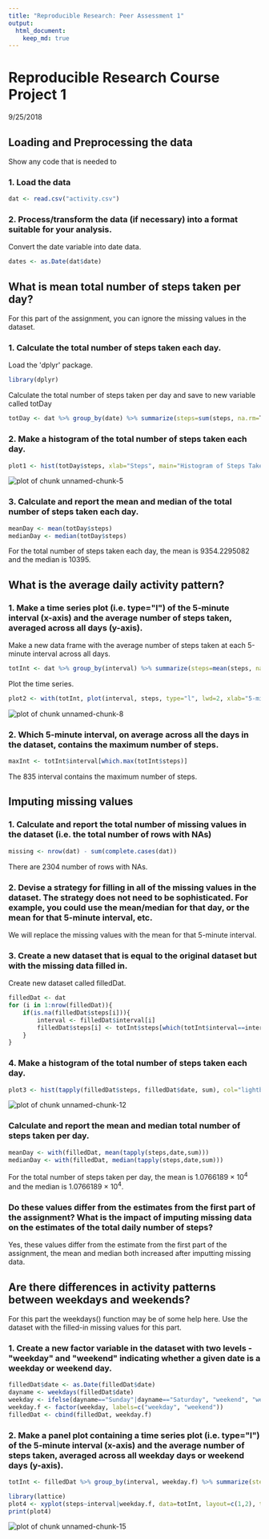 ```yaml
---
title: "Reproducible Research: Peer Assessment 1"
output: 
  html_document:
    keep_md: true
---
```

# Reproducible Research Course Project 1 
9/25/2018 

## Loading and Preprocessing the data 
Show any code that is needed to

### 1. Load the data 


```r
dat <- read.csv("activity.csv") 
```

### 2. Process/transform the data (if necessary) into a format suitable for your analysis. 
Convert the date variable into date data. 


```r
dates <- as.Date(dat$date)
```

## What is mean total number of steps taken per day?
For this part of the assignment, you can ignore the missing values in the dataset. 

### 1. Calculate the total number of steps taken each day.
Load the 'dplyr' package. 

```r
library(dplyr)
```

Calculate the total number of steps taken per day and save to new variable called totDay

```r
totDay <- dat %>% group_by(date) %>% summarize(steps=sum(steps, na.rm=T))
```

### 2. Make a histogram of the total number of steps taken each day. 

```r
plot1 <- hist(totDay$steps, xlab="Steps", main="Histogram of Steps Taken Each Day", col="lightblue")
```

![plot of chunk unnamed-chunk-5](figure/unnamed-chunk-5-1.png)

### 3. Calculate and report the mean and median of the total number of steps taken each day. 

```r
meanDay <- mean(totDay$steps) 
medianDay <- median(totDay$steps) 
```
For the total number of steps taken each day, the mean is 9354.2295082 and the median is 10395. 

## What is the average daily activity pattern?
### 1. Make a time series plot (i.e. type="l") of the 5-minute interval (x-axis) and the average number of steps taken, averaged across all days (y-axis). 

Make a new data frame with the average number of steps taken at each 5-minute interval across all days. 

```r
totInt <- dat %>% group_by(interval) %>% summarize(steps=mean(steps, na.rm=T))
```

Plot the time series. 

```r
plot2 <- with(totInt, plot(interval, steps, type="l", lwd=2, xlab="5-minute interval", ylab="average number of steps", main="Time Series Plot of Average Number of Steps"))
```

![plot of chunk unnamed-chunk-8](figure/unnamed-chunk-8-1.png)

### 2. Which 5-minute interval, on average across all the days in the dataset, contains the maximum number of steps. 

```r
maxInt <- totInt$interval[which.max(totInt$steps)]
```
The 835 interval contains the maximum number of steps. 

## Imputing missing values
### 1. Calculate and report the total number of missing values in the dataset (i.e. the total number of rows with NAs) 

```r
missing <- nrow(dat) - sum(complete.cases(dat))
```

There are 2304 number of rows with NAs. 

### 2. Devise a strategy for filling in all of the missing values in the dataset. The strategy does not need to be sophisticated. For example, you could use the mean/median for that day, or the mean for that 5-minute interval, etc. 
We will replace the missing values with the mean for that 5-minute interval.

### 3. Create a new dataset that is equal to the original dataset but with the missing data filled in. 
Create new dataset called filledDat.

```r
filledDat <- dat
for (i in 1:nrow(filledDat)){
	if(is.na(filledDat$steps[i])){
		interval <- filledDat$interval[i]
		filledDat$steps[i] <- totInt$steps[which(totInt$interval==interval)]
	}
}
```

### 4. Make a histogram of the total number of steps taken each day.

```r
plot3 <- hist(tapply(filledDat$steps, filledDat$date, sum), col="lightblue", xlab="number of steps", main="Histogram of total steps taken each day")
```

![plot of chunk unnamed-chunk-12](figure/unnamed-chunk-12-1.png)

### Calculate and report the **mean** and **median** total number of steps taken per day. 

```r
meanDay <- with(filledDat, mean(tapply(steps,date,sum)))
medianDay <- with(filledDat, median(tapply(steps,date,sum)))
```
For the total number of steps taken per day, the mean is 1.0766189 &times; 10<sup>4</sup> and the median is 1.0766189 &times; 10<sup>4</sup>. 

### Do these values differ from the estimates from the first part of the assignment? What is the impact of imputing missing data on the estimates of the total daily number of steps?
Yes, these values differ from the estimate from the first part of the assignment, the mean and median both increased after imputting missing data. 

## Are there differences in activity patterns between weekdays and weekends?
For this part the weekdays() function may be of some help here. Use the dataset with the filled-in missing values for this part. 

### 1. Create a new factor variable in the dataset with two levels - "weekday" and "weekend" indicating whether a given date is a weekday or weekend day. 

```r
filledDat$date <- as.Date(filledDat$date) 
dayname <- weekdays(filledDat$date)
weekday <- ifelse(dayname=="Sunday"|dayname=="Saturday", "weekend", "weekday")
weekday.f <- factor(weekday, labels=c("weekday", "weekend")) 
filledDat <- cbind(filledDat, weekday.f)
```

### 2. Make a panel plot containing a time series plot (i.e. type="l") of the 5-minute interval (x-axis) and the average number of steps taken, averaged across all weekday days or weekend days (y-axis).


```r
totInt <- filledDat %>% group_by(interval, weekday.f) %>% summarize(steps=mean(steps))

library(lattice)
plot4 <- xyplot(steps~interval|weekday.f, data=totInt, layout=c(1,2), type="l")
print(plot4)
```

![plot of chunk unnamed-chunk-15](figure/unnamed-chunk-15-1.png)
